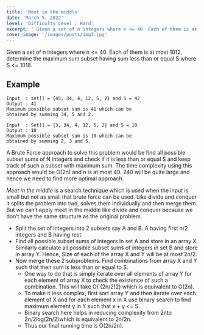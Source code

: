 ```yaml
---
title: 'Meet in the middle'
date: 'March 5, 2022'
level: 'Difficulty Level : Hard'
excerpt: ' Given a set of n integers where n <= 40. Each of them is at most 1012, determine the maximum sum subset having sum less than or equal S where S <= 1018.'
cover_image: '/images/posts/img3.jpg'
---
```


Given a set of n integers where n <= 40. Each of them is at most 1012, determine
the maximum sum subset having sum less than or equal S where S <= 1018.

## Example

    Input  : set[] = {45, 34, 4, 12, 5, 2} and S = 42
    Output : 41
    Maximum possible subset sum is 41 which can be 
    obtained by summing 34, 5 and 2.

    Input  : Set[] = {3, 34, 4, 12, 5, 2} and S = 10
    Output : 10
    Maximum possible subset sum is 10 which can be 
    obtained by summing 2, 3 and 5.

A Brute Force approach to solve this problem would be find all possible subset sums of N integers and check if it is less than or equal S and keep track of such a subset with maximum sum. The time complexity using this approach would be O(2n) and n is at most 40. 240 will be quite large and hence we need to find more optimal approach.


*Meet in the middle* is a search technique which is used when the input is small but not as small that brute force can be used. Like divide and conquer it splits the problem into two, solves them individually and then merge them. But we can’t apply meet in the middle like divide and conquer because we don’t have the same structure as the original problem.

- Split the set of integers into 2 subsets say A and B. A having first n/2 integers and B having rest.
- Find all possible subset sums of integers in set A and store in an array X. Similarly calculate all possible subset sums of integers in set B and store in array Y. Hence, Size of each of the array X and Y will be at most 2n/2.
- Now merge these 2 subproblems. Find combinations from array X and Y such that their sum is less than or equal to S.
    - One way to do that is simply iterate over all elements of array Y for each element of array X to check the existence of such a combination. This will take O( (2n/2)2) which is equivalent to O(2n).
    - To make it less complex, first sort array Y and then iterate over each element of X and for each element x in X use binary search to find maximum element y in Y such that x + y <= S.
    - Binary search here helps in reducing complexity from 2nto 2n/2log(2n/2)which is equivalent to 2n/2n.
    - Thus our final running time is O(2n/2n).